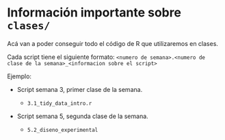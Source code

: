 # Información importante sobre `clases/`

Acá van a poder conseguir todo el código de R que utilizaremos en clases.

Cada script tiene el siguiente formato: ```<numero de semana>.<numero de clase de la semana>_<informacion sobre el script>```

Ejemplo:

- Script semana 3, primer clase de la semana.
  - `3.1_tidy_data_intro.r`

- Script semana 5, segunda clase de la semana.
  - `5.2_diseno_experimental`